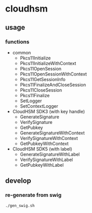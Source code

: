 # cloudhsm

## usage

### functions

* common
  * Pkcs11Initialize
  * Pkcs11InitializeWithContext
  * Pkcs11OpenSession
  * Pkcs11OpenSessionWithContext
  * Pkcs11GetSessionInfo
  * Pkcs11FinalizeAndCloseSession
  * Pkcs11CloseSession
  * Pkcs11Finalize
  * SetLogger
  * SetContextLogger
* CloudHSM SDK3 (with key handle)
  * GenerateSignature
  * VerifySignature
  * GetPubkey
  * GenerateSignatureWithContext
  * VerifySignatureWithContext
  * GetPubkeyWithContext
* CloudHSM SDK5 (with label)
  * GenerateSignatureWithLabel
  * VerifySignatureWithLabel
  * GetPubkeyWithLabel

## develop

### re-generate from swig

```sh
./gen_swig.sh
```
